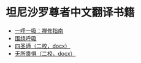 # 坦尼沙罗尊者中文翻译书籍

- [一呼一吸：禅修指南](一呼一吸_禅修指南.pdf)
- [围绕呼吸](围绕呼吸.pdf)
- [四圣谛（二校，docx）](四圣谛二校.docx)
- [无所畏惧（二校，docx）](无所畏惧+二校.docx)
